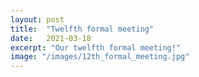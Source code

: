```yaml
---
layout: post
title:  "Twelfth formal meeting"
date:   2021-03-18
excerpt: "Our twelfth formal meeting!"
image: "/images/12th_formal_meeting.jpg"
---
```

